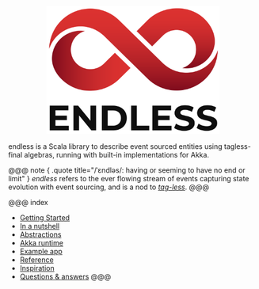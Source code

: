 <center><img src="logo.svg" width="350"/></center>

endless is a Scala library to describe event sourced entities using tagless-final algebras, running with built-in implementations for Akka.


@@@ note { .quote title="/ˈɛndləs/: having or seeming to have no end or limit" }
*endless* refers to the ever flowing stream of events capturing state evolution with event sourcing, and is a nod to *[tag-less](https://okmij.org/ftp/tagless-final/index.html)*.
@@@

@@@ index
* [Getting Started](getting-started.md)
* [In a nutshell](nutshell.md)
* [Abstractions](abstractions.md)
* [Akka runtime](runtime.md)
* [Example app](example.md)
* [Reference](reference.md)
* [Inspiration](inspiration.md)
* [Questions & answers](discord.md)
@@@
